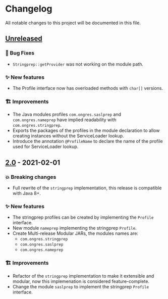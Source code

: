 # Changelog
All notable changes to this project will be documented in this file.

## [Unreleased]
### :bug: Bug Fixes
- `Stringprep::getProvider` was not working on the module path.

### :sparkles: New features
- The Profile interface now has overloaded methods with `char[]` versions.

### :building_construction: Improvements
- The Java modules profiles `com.ongres.saslprep` and `com.ongres.nameprep` have implied readability with `com.ongres.stringprep`.
- Exports the packages of the profiles in the module declaration to allow creating instances without the ServiceLoader lookup.
- Introduce the annotation `@ProfileName` to declare the name of the profile used for ServiceLoader lookup.

## [2.0] - 2021-02-01
### :boom: Breaking changes
- Full rewrite of the `stringprep` implementation, this release is compatible with Java 8+.

### :sparkles: New features
- The stringprep profiles can be created by implementing the `Profile` interface.
- New module `nameprep` implementing the stringprep `Profile`.
- Create Multi-release Modular JARs, the modules names are:
  - `com.ongres.stringprep`
  - `com.ongres.saslprep`
  - `com.ongres.nameprep`

### :building_construction: Improvements
- Refactor of the `stringprep` implementation to make it extensible and modular, now this implemenation is considered feature-complete.
- Change the module `saslprep` to implement the stringprep `Profile` interface.

[Unreleased]: https://gitlab.com/ongresinc/stringprep/-/compare/2.0...main
[2.0]: https://gitlab.com/ongresinc/stringprep/-/compare/1.1...2.0
